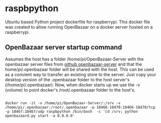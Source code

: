 # raspbpython
Ubuntu based Python project dockerfile for raspberrypi.  This docker file was created to allow running OpenBazaar on a docker server hosted on a raspberrypi.  


## OpenBazaar server startup command

Assumes the host has a folder /home/pi/OpenBazaar-Server with the openbazaar server files from [github openbazaar-server](https://github.com/OpenBazaar/OpenBazaar-Server) and that the  home/pi/.openbazaar folder will be shared with the host.  This can be used as a convient way to transfer an existing store to the server.  Just copy your desktop version of the .openbazaar folder to the host server's (/home/pi/.openbazaar). Now, when docker starts up we use the -v (volume) to point docker's /root/.openbazaar folder to the host's. 

```

docker run -it -v /home/pi/OpenBazaar-Server/:/srv -v /home/pi/.openbazaar:/root/.openbazaar -p 18466-18470:18466-18470/tcp -p 18467:18467/udp raspbpython /bin/bash  -c 'cd /srv; python openbazaard.py start -a 0.0.0.0'

```



